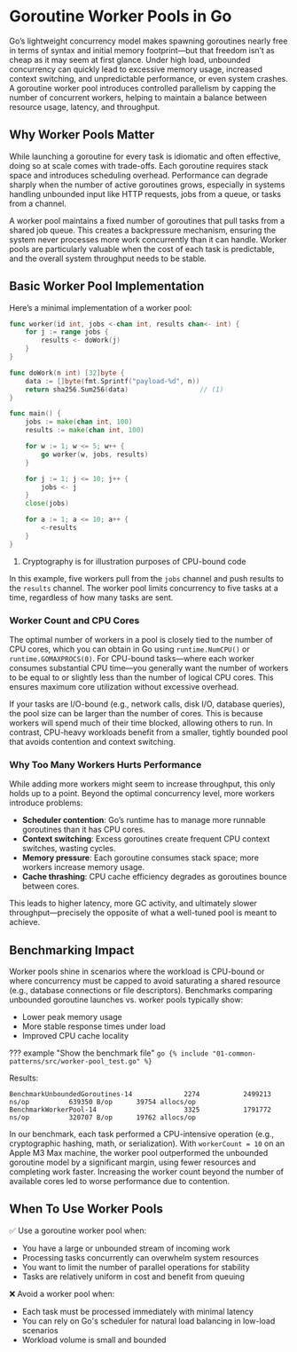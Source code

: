 # Goroutine Worker Pools in Go

Go’s lightweight concurrency model makes spawning goroutines nearly free in terms of syntax and initial memory footprint—but that freedom isn’t as cheap as it may seem at first glance. Under high load, unbounded concurrency can quickly lead to excessive memory usage, increased context switching, and unpredictable performance, or even system crashes. A goroutine worker pool introduces controlled parallelism by capping the number of concurrent workers, helping to maintain a balance between resource usage, latency, and throughput.

## Why Worker Pools Matter

While launching a goroutine for every task is idiomatic and often effective, doing so at scale comes with trade-offs. Each goroutine requires stack space and introduces scheduling overhead. Performance can degrade sharply when the number of active goroutines grows, especially in systems handling unbounded input like HTTP requests, jobs from a queue, or tasks from a channel.

A worker pool maintains a fixed number of goroutines that pull tasks from a shared job queue. This creates a backpressure mechanism, ensuring the system never processes more work concurrently than it can handle. Worker pools are particularly valuable when the cost of each task is predictable, and the overall system throughput needs to be stable.

## Basic Worker Pool Implementation

Here’s a minimal implementation of a worker pool:

```go
func worker(id int, jobs <-chan int, results chan<- int) {
    for j := range jobs {
        results <- doWork(j)
    }
}

func doWork(n int) [32]byte {
    data := []byte(fmt.Sprintf("payload-%d", n))
    return sha256.Sum256(data)                  // (1)
}

func main() {
    jobs := make(chan int, 100)
    results := make(chan int, 100)

    for w := 1; w <= 5; w++ {
        go worker(w, jobs, results)
    }

    for j := 1; j <= 10; j++ {
        jobs <- j
    }
    close(jobs)

    for a := 1; a <= 10; a++ {
        <-results
    }
}
```

1. Cryptography is for illustration purposes of CPU-bound code

In this example, five workers pull from the `jobs` channel and push results to the `results` channel. The worker pool limits concurrency to five tasks at a time, regardless of how many tasks are sent.

### Worker Count and CPU Cores

The optimal number of workers in a pool is closely tied to the number of CPU cores, which you can obtain in Go using `runtime.NumCPU()` or `runtime.GOMAXPROCS(0)`. For CPU-bound tasks—where each worker consumes substantial CPU time—you generally want the number of workers to be equal to or slightly less than the number of logical CPU cores. This ensures maximum core utilization without excessive overhead.

If your tasks are I/O-bound (e.g., network calls, disk I/O, database queries), the pool size can be larger than the number of cores. This is because workers will spend much of their time blocked, allowing others to run. In contrast, CPU-heavy workloads benefit from a smaller, tightly bounded pool that avoids contention and context switching.

### Why Too Many Workers Hurts Performance

While adding more workers might seem to increase throughput, this only holds up to a point. Beyond the optimal concurrency level, more workers introduce problems:

- **Scheduler contention**: Go’s runtime has to manage more runnable goroutines than it has CPU cores.
- **Context switching**: Excess goroutines create frequent CPU context switches, wasting cycles.
- **Memory pressure**: Each goroutine consumes stack space; more workers increase memory usage.
- **Cache thrashing**: CPU cache efficiency degrades as goroutines bounce between cores.

This leads to higher latency, more GC activity, and ultimately slower throughput—precisely the opposite of what a well-tuned pool is meant to achieve.

## Benchmarking Impact

Worker pools shine in scenarios where the workload is CPU-bound or where concurrency must be capped to avoid saturating a shared resource (e.g., database connections or file descriptors). Benchmarks comparing unbounded goroutine launches vs. worker pools typically show:

- Lower peak memory usage
- More stable response times under load
- Improved CPU cache locality

??? example "Show the benchmark file"
    ```go
    {% include "01-common-patterns/src/worker-pool_test.go" %}
    ```

Results:
```
BenchmarkUnboundedGoroutines-14             2274           2499213 ns/op          639350 B/op      39754 allocs/op
BenchmarkWorkerPool-14                      3325           1791772 ns/op          320707 B/op      19762 allocs/op
```
In our benchmark, each task performed a CPU-intensive operation (e.g., cryptographic hashing, math, or serialization). With `workerCount = 10` on an Apple M3 Max machine, the worker pool outperformed the unbounded goroutine model by a significant margin, using fewer resources and completing work faster. Increasing the worker count beyond the number of available cores led to worse performance due to contention.

## When To Use Worker Pools

✅ Use a goroutine worker pool when:

- You have a large or unbounded stream of incoming work
- Processing tasks concurrently can overwhelm system resources
- You want to limit the number of parallel operations for stability
- Tasks are relatively uniform in cost and benefit from queuing

❌ Avoid a worker pool when:

- Each task must be processed immediately with minimal latency
- You can rely on Go's scheduler for natural load balancing in low-load scenarios
- Workload volume is small and bounded

